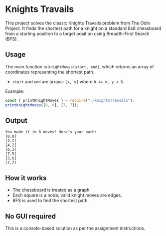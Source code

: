 # Knights Travails

This project solves the classic Knights Travails problem from The Odin Project. It finds the shortest path for a knight on a standard 8x8 chessboard from a starting position to a target position using Breadth-First Search (BFS).

## Usage

The main function is `knightMoves(start, end)`, which returns an array of coordinates representing the shortest path.

- `start` and `end` are arrays: `[x, y]` where `0 <= x, y < 8`.

Example:

```js
const { printKnightMoves } = require("./knightsTravails");
printKnightMoves([0, 0], [7, 7]);
```

## Output

```
You made it in 6 moves! Here's your path:
[0,0]
[2,1]
[4,2]
[6,3]
[7,5]
[5,6]
[7,7]
```

## How it works

- The chessboard is treated as a graph.
- Each square is a node; valid knight moves are edges.
- BFS is used to find the shortest path.

## No GUI required

This is a console-based solution as per the assignment instructions.
